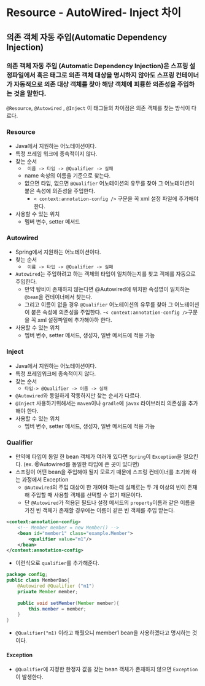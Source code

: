 # Resource - AutoWired- Inject 차이

## 의존 객체 자동 주입(Automatic Dependency Injection)

### 의존 객체 자동 주입 (Automatic Dependency Injection)은 스프링 설정파일에서 혹은 태그로 의존 객체 대상을 명시하지 않아도 스프링 컨테이너가 자동적으로 의존 대상 객체를 찾아 해당 객체에 피룡한 의존성을 주입하는 것을 말한다.

`@Resource`, `@Autowired` , `@Inject` 이 태그들의 차이점은 의존 객체를 찾는 방식이 다르다.

### Resource

- Java에서 지원하는 어노테이션이다.
- 특정 프레임 워크에 종속적이지 않다.
- 찾는 순서
    - ` 이름 -> 타입 -> @Qualifier -> 실패`
    - name 속성의 이름을 기준으로 찾는다.
    - 없으면 타입, 없으면 `@Qualifier` 어노테이션의 유무를 찾아 그 어노테이션이 붙은 속성에 의존성을 주입한다.
        - `< context:annotation-config />` 구문을 꼭 xml 설정 파일에 추가해야 한다.
- 사용할 수 있는 위치
    - 멤버 변수, setter 메서드

### Autowired

- Spring에서 지원하는 어노테이션이다.
- 찾는 순서
    - ` 이름 -> 타입 -> @Qualifier -> 실패`
- `Autowired`는 주입하려고 하는 객체의 타입이 일치하는지를 찾고 객체를 자동으로 주입한다.
  - 만약 탕비이 존재하지 않는다면 @Autowired에 위치한 속성명이 일치하는 `@bean`을 컨테이너에서 찾는다.
  - 그리고 이름이 없을 경우 `@Qualifier` 어노테이션의 유무를 찾아 그 어노테이션이 붙은 속성에 의존성을 주입한다.
-`< context:annotation-config />`구문을 꼭 xml 설정파일에 추가해야하 한다.
- 사용할 수 있는 위치
  - 멤버 변수, setter 메서드, 생성자, 일반 메서드에 적용 가능

### Inject
- Java에서 지원하는 어노테이션이다.
- 특정 프레임워크에 종속적이지 않다.
- 찾는 순서
  - `타입-> @Qualifier -> 이름 -> 실패`
- `@Autowired`와 동일하게 작동하지만 찾는 순서가 다르다.
- `@Inject` 사용하기위해서는 `maven`이나 `gradle`에 `javax` 라이브러리 의존성을 추가해야 한다.
- 사용할 수 있는 위치
  - 멤버 변수, setter 메서드, 생성자, 일반 메서드에 적용 가능

### Qualifier
- 만약에 타입이 동일 한 bean 객체가 여러개 있다면 `Spring`이 `Exception`을 일으킨다. (ex. @Autowired를 동일한 타입에 쓴 곳이 있다면)
- 스프링이 어떤 bean을 주입해야 될지 모르기 때문에 스프링 컨테이너를 초기화 하는 과정에서 Exception
  - `@Autowired`의 주입 대상이 한 개여야 하는데 실제로는 두 개 이상의 빈이 존재해 주입할 때 사용할 객체를 선택할 수 없기 때문이다.
  - 단 `@Autowired`가 적용된 필드나 설정 메서드의 `property`이름과 같은 이름을 가진 빈 객체가 존재할 경우에는 이름이 같은 빈 객체를 주입 받는다.
```xml
<context:annotation-config>
    <!-- Member member = new Member() -->
    <bean id="member1" class="example.Member">
        <qualifier value="m1"/>
    </bean>
</context:annotation-config>
```
- 이런식으로 `qualifier`를 추가해준다.
```java
package config;
public class MemberDao{
    @Autowired @Qualifier ("m1")
    private Member member;
    
    public void setMember(Member member){
        this.member = member;
    }
}
```
- `@Qualifier("m1)` 이라고 해줬으니 member1 bean을 사용하겠다고 명시하는 것이다.

#### Exception
- `@Qualifier`에 지정한 한정자 값을 갖는 bean 객체가 존재하지 않으면 `Exception`이 발생한다.
